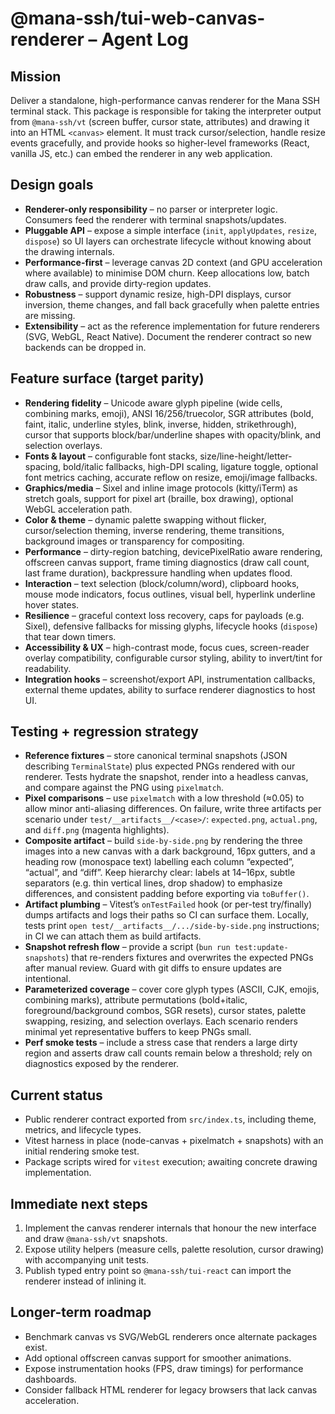 # @mana-ssh/tui-web-canvas-renderer – Agent Log

## Mission

Deliver a standalone, high-performance canvas renderer for the Mana SSH terminal stack. This package is responsible for taking the interpreter output from `@mana-ssh/vt` (screen buffer, cursor state, attributes) and drawing it into an HTML `<canvas>` element. It must track cursor/selection, handle resize events gracefully, and provide hooks so higher-level frameworks (React, vanilla JS, etc.) can embed the renderer in any web application.

## Design goals

- **Renderer-only responsibility** – no parser or interpreter logic. Consumers feed the renderer with terminal snapshots/updates.
- **Pluggable API** – expose a simple interface (`init`, `applyUpdates`, `resize`, `dispose`) so UI layers can orchestrate lifecycle without knowing about the drawing internals.
- **Performance-first** – leverage canvas 2D context (and GPU acceleration where available) to minimise DOM churn. Keep allocations low, batch draw calls, and provide dirty-region updates.
- **Robustness** – support dynamic resize, high-DPI displays, cursor inversion, theme changes, and fall back gracefully when palette entries are missing.
- **Extensibility** – act as the reference implementation for future renderers (SVG, WebGL, React Native). Document the renderer contract so new backends can be dropped in.

## Feature surface (target parity)

- **Rendering fidelity** – Unicode aware glyph pipeline (wide cells, combining marks, emoji), ANSI 16/256/truecolor, SGR attributes (bold, faint, italic, underline styles, blink, inverse, hidden, strikethrough), cursor that supports block/bar/underline shapes with opacity/blink, and selection overlays.
- **Fonts & layout** – configurable font stacks, size/line-height/letter-spacing, bold/italic fallbacks, high-DPI scaling, ligature toggle, optional font metrics caching, accurate reflow on resize, emoji/image fallbacks.
- **Graphics/media** – Sixel and inline image protocols (kitty/iTerm) as stretch goals, support for pixel art (braille, box drawing), optional WebGL acceleration path.
- **Color & theme** – dynamic palette swapping without flicker, cursor/selection theming, inverse rendering, theme transitions, background images or transparency for compositing.
- **Performance** – dirty-region batching, devicePixelRatio aware rendering, offscreen canvas support, frame timing diagnostics (draw call count, last frame duration), backpressure handling when updates flood.
- **Interaction** – text selection (block/column/word), clipboard hooks, mouse mode indicators, focus outlines, visual bell, hyperlink underline hover states.
- **Resilience** – graceful context loss recovery, caps for payloads (e.g. Sixel), defensive fallbacks for missing glyphs, lifecycle hooks (`dispose`) that tear down timers.
- **Accessibility & UX** – high-contrast mode, focus cues, screen-reader overlay compatibility, configurable cursor styling, ability to invert/tint for readability.
- **Integration hooks** – screenshot/export API, instrumentation callbacks, external theme updates, ability to surface renderer diagnostics to host UI.

## Testing + regression strategy

- **Reference fixtures** – store canonical terminal snapshots (JSON describing `TerminalState`) plus expected PNGs rendered with our renderer. Tests hydrate the snapshot, render into a headless canvas, and compare against the PNG using `pixelmatch`.
- **Pixel comparisons** – use `pixelmatch` with a low threshold (≈0.05) to allow minor anti-aliasing differences. On failure, write three artifacts per scenario under `test/__artifacts__/<case>/`: `expected.png`, `actual.png`, and `diff.png` (magenta highlights).
- **Composite artifact** – build `side-by-side.png` by rendering the three images into a new canvas with a dark background, 16px gutters, and a heading row (monospace text) labelling each column “expected”, “actual”, and “diff”. Keep hierarchy clear: labels at 14–16px, subtle separators (e.g. thin vertical lines, drop shadow) to emphasize differences, and consistent padding before exporting via `toBuffer()`.
- **Artifact plumbing** – Vitest’s `onTestFailed` hook (or per-test try/finally) dumps artifacts and logs their paths so CI can surface them. Locally, tests print `open test/__artifacts__/.../side-by-side.png` instructions; in CI we can attach them as build artifacts.
- **Snapshot refresh flow** – provide a script (`bun run test:update-snapshots`) that re-renders fixtures and overwrites the expected PNGs after manual review. Guard with git diffs to ensure updates are intentional.
- **Parameterized coverage** – cover core glyph types (ASCII, CJK, emojis, combining marks), attribute permutations (bold+italic, foreground/background combos, SGR resets), cursor states, palette swapping, resizing, and selection overlays. Each scenario renders minimal yet representative buffers to keep PNGs small.
- **Perf smoke tests** – include a stress case that renders a large dirty region and asserts draw call counts remain below a threshold; rely on diagnostics exposed by the renderer.

## Current status

- Public renderer contract exported from `src/index.ts`, including theme, metrics, and lifecycle types.
- Vitest harness in place (node-canvas + pixelmatch + snapshots) with an initial rendering smoke test.
- Package scripts wired for `vitest` execution; awaiting concrete drawing implementation.

## Immediate next steps

1. Implement the canvas renderer internals that honour the new interface and draw `@mana-ssh/vt` snapshots.
2. Expose utility helpers (measure cells, palette resolution, cursor drawing) with accompanying unit tests.
3. Publish typed entry point so `@mana-ssh/tui-react` can import the renderer instead of inlining it.

## Longer-term roadmap

- Benchmark canvas vs SVG/WebGL renderers once alternate packages exist.
- Add optional offscreen canvas support for smoother animations.
- Expose instrumentation hooks (FPS, draw timings) for performance dashboards.
- Consider fallback HTML renderer for legacy browsers that lack canvas acceleration.
